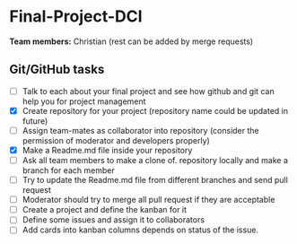 # Final-Project-DCI

**Team members:** Christian (rest can be added by merge requests)

## Git/GitHub tasks

- [ ] Talk to each about your final project and see how github and git can help you for project management
- [x] Create repository for your project (repository name could be updated in future)
- [ ] Assign team-mates as collaborator into repository (consider the permission of moderator and developers properly)
- [x] Make a Readme.md file inside your repository
- [ ] Ask all team members to make a clone of. repository locally and make a branch for each member
- [ ] Try to update the Readme.md file from different branches and send pull request
- [ ] Moderator should try to merge all pull request if they are acceptable
- [ ] Create a project and define the kanban for it
- [ ] Define some issues and assign it to collaborators
- [ ] Add cards into kanban columns depends on status of the issue.
